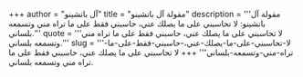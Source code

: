 +++
author = "آل باتشينو"
title = "مقولة آل باتشينو"
description = '''مقولة آل باتشينو: لا تحاسبني على ما يصلك عني، حاسبني فقط على ما تراه مني وتسمعه بلساني.'''
quote = '''لا تحاسبني على ما يصلك عني، حاسبني فقط على ما تراه مني وتسمعه بلساني.'''
slug = '''لا-تحاسبني-على-ما-يصلك-عني،-حاسبني-فقط-على-ما-تراه-مني-وتسمعه-بلساني'''
+++
لا تحاسبني على ما يصلك عني، حاسبني فقط على ما تراه مني وتسمعه بلساني.
